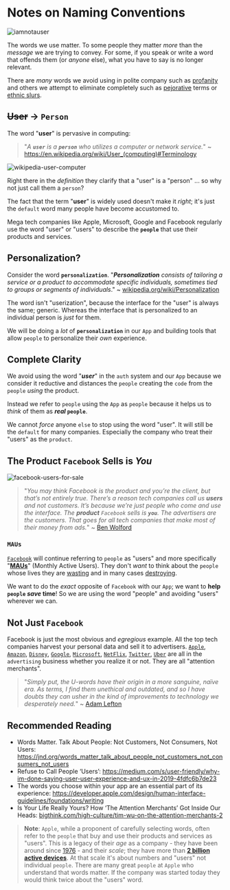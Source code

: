 # Notes on Naming Conventions

![iamnotauser](https://user-images.githubusercontent.com/194400/223168289-b44149c8-56da-4348-8561-4f9904007f72.png)

The words we use matter.
To some people they matter _more_ 
than the _message_ we are trying to convey.
For some, if you speak or write
a word that offends them (or _anyone_ else),
what you have to say is no longer relevant.

There are _many_ words we avoid using
in polite company such as 
[profanity](https://en.wikipedia.org/wiki/Profanity)
and others we attempt to eliminate completely such as 
[pejorative](https://en.wikipedia.org/wiki/Pejorative) terms
or 
[ethnic slurs](https://en.wikipedia.org/wiki/List_of_ethnic_slurs).


## ~~User~~ -> `Person`

The word "**user**" is pervasive in computing:

> "_A **`user`** is a **`person`** 
> who utilizes a computer or network service._"
> ~ https://en.wikipedia.org/wiki/User_(computing)#Terminology

![wikipedia-user-computer](https://user-images.githubusercontent.com/194400/223142338-11395ebc-2506-4114-895e-2051dcf8031f.png)

Right there in the _definition_
they clarify that a "user" is a "person" ...
so why not just call them a `person`? 

The fact that the term "**user**" is widely used
doesn't make it _right_; 
it's just the `default` word
many people have become accustomed to.

Mega tech companies like Apple, Microsoft, Google and Facebook
regularly use the word "user" or "users"
to describe the **`people`** that use their products and services.

## Personalization?

Consider the word **`personalization`**.
"_**Personalization** consists of tailoring 
a service or a product 
to accommodate specific individuals, 
sometimes tied to groups or segments of individuals_."
~ [wikipedia.org/wiki/Personalization](https://en.wikipedia.org/wiki/Personalization)

The word isn't "userization",
because the interface for the "user" is always the same; generic.
Whereas the interface that is personalized 
to an individual person is _just_ for them.

We will be doing a _lot_ of **`personalization`**
in our `App`
and building tools that allow `people`
to personalize their _own_ experience. 

## Complete Clarity

We avoid using the word "***user***"
in the `auth` system and our `App`
because we consider it reductive
and distances the `people` creating the `code`
from the `people` _using_ the product.

Instead we refer to `people` using the `App`
as `people` because it helps us 
to _think_ of them as **_real_ `people`**.

We cannot _force_ anyone `else`
to stop using the word "user".
It will still be the `default` for many companies.
Especially the company who 
treat their "users" as the `product`.

## The Product `Facebook` Sells is _You_

![facebook-users-for-sale](https://user-images.githubusercontent.com/194400/223942613-bbc5ea60-2ff4-4751-9dad-11e151ca5248.png)

> "_You may think Facebook is the product 
> and you’re the client, 
> but that’s not entirely true. 
> There’s a reason tech companies 
> call us **users** and not customers. 
> It’s because we’re just people 
> who come and use the interface. 
> The **product** `Facebook` sells is **`you`**. 
> The advertisers are the customers. 
> That goes for all tech companies 
> that make most of their money from ads._"
> ~ [Ben Wolford](https://github.com/dwyl/learn-react/issues/23#issuecomment-1461358970)

### `MAUs`

[`Facebook`](https://github.com/dwyl/learn-react/issues/23#issuecomment-406784935)
will continue referring to `people` as "users"
and more specifically 
"[**MAUs**](https://github.com/dwyl/learn-react/issues/23#issuecomment-1458429682)"
(Monthly Active Users).
They don't _want_ to think about the 
`people` whose lives they are 
[wasting](https://github.com/dwyl/home/issues/29)
and in many cases
[destroying](https://github.com/dwyl/learn-react/issues/23#issuecomment-1350769626).

We want to do the _exact_ opposite 
of `Facebook` with our `App`;
we want to **help `people` _save_ time**!
So we are using the word "people"
and avoiding "users" wherever we can.

## Not Just `Facebook`

Facebook is just the most obvious
and _egregious_ example.
All the top tech companies
harvest your personal data 
and sell it to advertisers.
[`Apple`](https://www.wired.co.uk/article/apple-is-an-ad-company-now), 
[`Amazon`](https://www.ben-evans.com/benedictevans/2023/3/6/ways-to-think-about-amazon-advertising), 
[`Disney`](https://www.reuters.com/business/media-telecom/disney-secures-9-billion-upfront-ad-sales-2022-07-18/),
[`Google`](https://www.statista.com/statistics/266249/advertising-revenue-of-google/), 
[`Microsoft`](https://en.wikipedia.org/wiki/Microsoft_Advertising), 
[`NetFlix`](https://www.statista.com/statistics/1361989/netflix-ad-revenue),
[`Twitter`](https://www.businessofapps.com/data/twitter-statistics/),
[`Uber`](https://www.reuters.com/technology/uber-looks-boost-digital-ad-revenue-with-new-advertising-division-2022-10-19/) 
are all in the `advertising` business
whether you realize it or not.
They are all "attention merchants".

> "_Simply put, the U-words have their origin in a more sanguine, naïve era. 
As terms, I find them unethical and outdated, 
and so I have doubts they can usher in 
the kind of improvements to technology we desperately need._"
~ [Adam Lefton](https://medium.com/s/user-friendly/why-im-done-saying-user-user-experience-and-ux-in-2019-4fdfc6b7de23)



## Recommended Reading

+ Words Matter. Talk About People: 
Not Customers, Not Consumers, Not Users:
https://jnd.org/words_matter_talk_about_people_not_customers_not_consumers_not_users
+ Refuse to Call People ‘Users’:
https://medium.com/s/user-friendly/why-im-done-saying-user-user-experience-and-ux-in-2019-4fdfc6b7de23
+ The words you choose within your app 
are an essential part of its experience:
https://developer.apple.com/design/human-interface-guidelines/foundations/writing
+ Is Your Life Really Yours? 
  How ‘The Attention Merchants’ Got Inside Our Heads:
[bigthink.com/high-culture/tim-wu-on-the-attention-merchants-2](https://bigthink.com/high-culture/tim-wu-on-the-attention-merchants-2/)

> **Note**: `Apple`, while a proponent
> of carefully selecting words,
> often refer to the `people` 
> that buy and use 
> their products and services
> as "users". 
> This is a legacy of their _age_ as a company -
> they have been around since 
> [1976](https://en.wikipedia.org/wiki/Apple_Inc) -
> and their _scale_;
> they have more than 
> [**2 billion active devices**](https://www.macrumors.com/2023/02/02/apple-two-billion-active-devices).
> At that scale it's about numbers and "users"
> not individual `people`. 
> There are many great `people` at `Apple`
> who understand that words matter. 
> If the company was started today
> they would think twice about the "users" word.